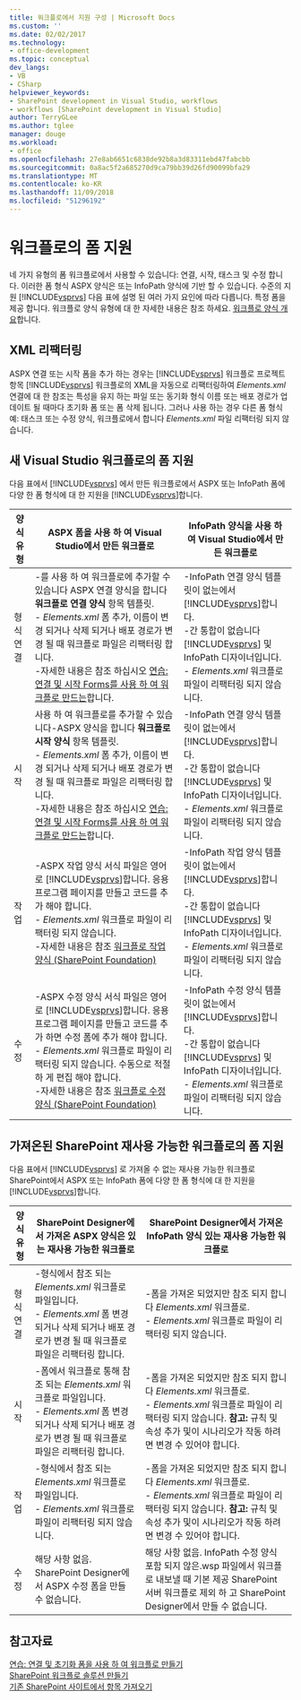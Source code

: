 ```yaml
---
title: 워크플로에서 지원 구성 | Microsoft Docs
ms.custom: ''
ms.date: 02/02/2017
ms.technology:
- office-development
ms.topic: conceptual
dev_langs:
- VB
- CSharp
helpviewer_keywords:
- SharePoint development in Visual Studio, workflows
- workflows [SharePoint development in Visual Studio]
author: TerryGLee
ms.author: tglee
manager: douge
ms.workload:
- office
ms.openlocfilehash: 27e8ab6651c6838de92b8a3d83311ebd47fabcbb
ms.sourcegitcommit: 0a8ac5f2a685270d9ca79bb39d26fd90099bfa29
ms.translationtype: MT
ms.contentlocale: ko-KR
ms.lasthandoff: 11/09/2018
ms.locfileid: "51296192"
---
```

# <a name="form-support-in-workflows"></a>워크플로의 폼 지원
  네 가지 유형의 폼 워크플로에서 사용할 수 있습니다: 연결, 시작, 태스크 및 수정 합니다. 이러한 폼 형식 ASPX 양식은 또는 InfoPath 양식에 기반 할 수 있습니다. 수준의 지원 [!INCLUDE[vsprvs](../sharepoint/includes/vsprvs-md.md)] 다음 표에 설명 된 여러 가지 요인에 따라 다릅니다. 특정 폼을 제공 합니다. 워크플로 양식 유형에 대 한 자세한 내용은 참조 하세요. [워크플로 양식 개요](http://go.microsoft.com/fwlink/?LinkId=185228)합니다.  
  
## <a name="xml-refactoring"></a>XML 리팩터링
 ASPX 연결 또는 시작 폼을 추가 하는 경우는 [!INCLUDE[vsprvs](../sharepoint/includes/vsprvs-md.md)] 워크플로 프로젝트 항목 [!INCLUDE[vsprvs](../sharepoint/includes/vsprvs-md.md)] 워크플로의 XML을 자동으로 리팩터링하여 *Elements.xml* 연결에 대 한 참조는 특성을 유지 하는 파일 또는 동기화 형식 이름 또는 배포 경로가 업데이트 될 때마다 초기화 폼 또는 폼 삭제 됩니다. 그러나 사용 하는 경우 다른 폼 형식 예: 태스크 또는 수정 양식, 워크플로에서 합니다 *Elements.xml* 파일 리팩터링 되지 않습니다.  
  
## <a name="form-support-in-new-visual-studio-workflows"></a>새 Visual Studio 워크플로의 폼 지원
 다음 표에서 [!INCLUDE[vsprvs](../sharepoint/includes/vsprvs-md.md)] 에서 만든 워크플로에서 ASPX 또는 InfoPath 폼에 다양 한 폼 형식에 대 한 지원을 [!INCLUDE[vsprvs](../sharepoint/includes/vsprvs-md.md)]합니다.  
  
|양식 유형|ASPX 폼을 사용 하 여 Visual Studio에서 만든 워크플로|InfoPath 양식을 사용 하 여 Visual Studio에서 만든 워크플로|  
|---------------|---------------------------------------------------------|-----------------------------------------------------------------|  
|형식 연결|-를 사용 하 여 워크플로에 추가할 수 있습니다 ASPX 연결 양식을 합니다 **워크플로 연결 양식** 항목 템플릿.<br />- *Elements.xml* 폼 추가, 이름이 변경 되거나 삭제 되거나 배포 경로가 변경 될 때 워크플로 파일은 리팩터링 합니다.<br />-자세한 내용은 참조 하십시오 [연습: 연결 및 시작 Forms를 사용 하 여 워크플로 만드는](../sharepoint/walkthrough-creating-a-workflow-with-association-and-initiation-forms.md)합니다.|-InfoPath 연결 양식 템플릿이 없는에서 [!INCLUDE[vsprvs](../sharepoint/includes/vsprvs-md.md)]합니다.<br />-간 통합이 없습니다 [!INCLUDE[vsprvs](../sharepoint/includes/vsprvs-md.md)] 및 InfoPath 디자이너입니다.<br />- *Elements.xml* 워크플로 파일이 리팩터링 되지 않습니다.|  
|시작|사용 하 여 워크플로를 추가할 수 있습니다-ASPX 양식을 합니다 **워크플로 시작 양식** 항목 템플릿.<br />- *Elements.xml* 폼 추가, 이름이 변경 되거나 삭제 되거나 배포 경로가 변경 될 때 워크플로 파일은 리팩터링 합니다.<br />-자세한 내용은 참조 하십시오 [연습: 연결 및 시작 Forms를 사용 하 여 워크플로 만드는](../sharepoint/walkthrough-creating-a-workflow-with-association-and-initiation-forms.md)합니다.|-InfoPath 연결 양식 템플릿이 없는에서 [!INCLUDE[vsprvs](../sharepoint/includes/vsprvs-md.md)]합니다.<br />-간 통합이 없습니다 [!INCLUDE[vsprvs](../sharepoint/includes/vsprvs-md.md)] 및 InfoPath 디자이너입니다.<br />- *Elements.xml* 워크플로 파일이 리팩터링 되지 않습니다.|  
|작업|-ASPX 작업 양식 서식 파일은 영어로 [!INCLUDE[vsprvs](../sharepoint/includes/vsprvs-md.md)]합니다. 응용 프로그램 페이지를 만들고 코드를 추가 해야 합니다.<br />- *Elements.xml* 워크플로 파일이 리팩터링 되지 않습니다.<br />-자세한 내용은 참조 [워크플로 작업 양식 (SharePoint Foundation)](http://go.microsoft.com/fwlink/?LinkId=187674)|-InfoPath 작업 양식 템플릿이 없는에서 [!INCLUDE[vsprvs](../sharepoint/includes/vsprvs-md.md)]합니다.<br />-간 통합이 없습니다 [!INCLUDE[vsprvs](../sharepoint/includes/vsprvs-md.md)] 및 InfoPath 디자이너입니다.<br />- *Elements.xml* 워크플로 파일이 리팩터링 되지 않습니다.|  
|수정|-ASPX 수정 양식 서식 파일은 영어로 [!INCLUDE[vsprvs](../sharepoint/includes/vsprvs-md.md)]합니다. 응용 프로그램 페이지를 만들고 코드를 추가 하면 수정 폼에 추가 해야 합니다.<br />- *Elements.xml* 워크플로 파일이 리팩터링 되지 않습니다. 수동으로 적절 하 게 편집 해야 합니다.<br />-자세한 내용은 참조 [워크플로 수정 양식 (SharePoint Foundation)](http://go.microsoft.com/fwlink/?LinkId=187675)|-InfoPath 수정 양식 템플릿이 없는에서 [!INCLUDE[vsprvs](../sharepoint/includes/vsprvs-md.md)]합니다.<br />-간 통합이 없습니다 [!INCLUDE[vsprvs](../sharepoint/includes/vsprvs-md.md)] 및 InfoPath 디자이너입니다.<br />- *Elements.xml* 워크플로 파일이 리팩터링 되지 않습니다.|  
  
## <a name="form-support-in-imported-sharepoint-reusable-workflows"></a>가져온된 SharePoint 재사용 가능한 워크플로의 폼 지원
 다음 표에서 [!INCLUDE[vsprvs](../sharepoint/includes/vsprvs-md.md)] 로 가져올 수 없는 재사용 가능한 워크플로 SharePoint에서 ASPX 또는 InfoPath 폼에 다양 한 폼 형식에 대 한 지원을 [!INCLUDE[vsprvs](../sharepoint/includes/vsprvs-md.md)]합니다.  
  
|양식 유형|SharePoint Designer에서 가져온 ASPX 양식은 있는 재사용 가능한 워크플로|SharePoint Designer에서 가져온 InfoPath 양식 있는 재사용 가능한 워크플로|  
|---------------|-------------------------------------------------------------------------------| - |  
|형식 연결|-형식에서 참조 되는 *Elements.xml* 워크플로 파일입니다.<br />- *Elements.xml* 폼 변경 되거나 삭제 되거나 배포 경로가 변경 될 때 워크플로 파일은 리팩터링 합니다.|-폼을 가져온 되었지만 참조 되지 합니다 *Elements.xml* 워크플로.<br />- *Elements.xml* 워크플로 파일이 리팩터링 되지 않습니다.|  
|시작|-폼에서 워크플로 통해 참조 되는 *Elements.xml* 워크플로 파일입니다.<br />- *Elements.xml* 폼 변경 되거나 삭제 되거나 배포 경로가 변경 될 때 워크플로 파일은 리팩터링 합니다.|-폼을 가져온 되었지만 참조 되지 합니다 *Elements.xml* 워크플로.<br />- *Elements.xml* 워크플로 파일이 리팩터링 되지 않습니다. **참고:** 규칙 및 속성 추가 및이 시나리오가 작동 하려면 변경 수 있어야 합니다.|  
|작업|-형식에서 참조 되는 *Elements.xml* 워크플로 파일입니다.<br />- *Elements.xml* 워크플로 파일이 리팩터링 되지 않습니다.|-폼을 가져온 되었지만 참조 되지 합니다 *Elements.xml* 워크플로.<br />- *Elements.xml* 워크플로 파일이 리팩터링 되지 않습니다. **참고:** 규칙 및 속성 추가 및이 시나리오가 작동 하려면 변경 수 있어야 합니다.|  
|수정|해당 사항 없음. SharePoint Designer에서 ASPX 수정 폼을 만들 수 없습니다.|해당 사항 없음. InfoPath 수정 양식 포함 되지 않은.wsp 파일에서 워크플로 내보낼 때 기본 제공 SharePoint 서버 워크플로 제외 하 고 SharePoint Designer에서 만들 수 없습니다.|  
  
## <a name="see-also"></a>참고자료
 [연습: 연결 및 초기화 폼을 사용 하 여 워크플로 만들기](../sharepoint/walkthrough-creating-a-workflow-with-association-and-initiation-forms.md)   
 [SharePoint 워크플로 솔루션 만들기](../sharepoint/creating-sharepoint-workflow-solutions.md)   
 [기존 SharePoint 사이트에서 항목 가져오기](../sharepoint/importing-items-from-an-existing-sharepoint-site.md)  
  
  
